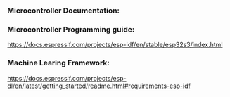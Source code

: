 

### Microcontroller Documentation:



### Microcontroller Programming guide:

https://docs.espressif.com/projects/esp-idf/en/stable/esp32s3/index.html



### Machine Learing Framework:

https://docs.espressif.com/projects/esp-dl/en/latest/getting_started/readme.html#requirements-esp-idf





